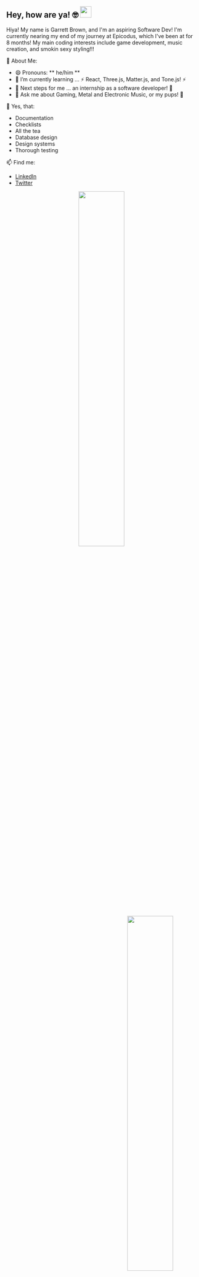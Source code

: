  <div>  
  <h2>Hey, how are ya! 🤓 <img src="https://raw.githubusercontent.com/MartinHeinz/MartinHeinz/master/wave.gif" width="30px"></h2>
  <p>
  </p>
</div>

Hiya! My name is Garrett Brown, and I'm an aspiring Software Dev! I'm currently nearing my end of my journey at Epicodus, which I've been at for 8 months! My main coding interests include game development, music creation, and smokin sexy styling!!!

📃 About Me:
- 😄 Pronouns: ** he/him **
- 🌱 I’m currently learning ... ⚡ React, Three.js, Matter.js, and Tone.js! ⚡ 
- 👣 Next steps for me ... an internship as a software developer! 🦾
- 💬 Ask me about Gaming, Metal and Electronic Music, or my pups! 🍹 

🤩 Yes, that:
- Documentation
- Checklists
- All the tea
- Database design
- Design systems
- Thorough testing

📫 Find me: 
- <a href=https://www.linkedin.com/in/garrett-brown-d/>LinkedIn</a>
- <a href=https://twitter.com/gman9mm/>Twitter</a>


<div align="center">
 
 <img style="display:inline-block" src="https://github-readme-stats.vercel.app/api/?username=garrettbrown-dev&show_icons=true&theme=algolia&hide_border=true" width="49%"/>
 <br/>
 <img style="display:inline-block; float:right" src="https://github-readme-stats.vercel.app/api/top-langs/?username=garrettbrown-dev&show_icons=true&theme=algolia&layout=compact&hide_border=true&hide=smalltalk" width="49%"/>
 
</div>
